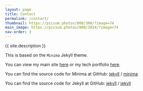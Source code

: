 ```yaml
---
layout: page
title: Contact
permalink: /contact/
thumbnail: https://picsum.photos/800/300/?image=74
main_image: https://picsum.photos/800/1024/?image=74
nav-order: 3
---
```


{{ site.description }}

This is based on the `Minima` Jekyll theme.

You can view my main site [here](https://harry-ray.com) or my tech portfolio [here](https://harryray.github.io/harry-ray/).

You can find the source code for Minima at GitHub:
[jekyll][jekyll-organization] /
[minima](https://github.com/jekyll/minima)

You can find the source code for Jekyll at GitHub:
[jekyll][jekyll-organization] /
[jekyll](https://github.com/jekyll/jekyll)


[jekyll-organization]: https://github.com/jekyll
